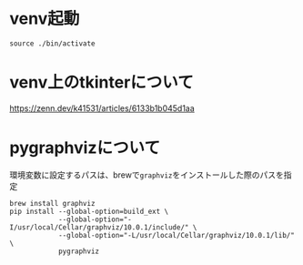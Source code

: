 # venv起動
`source ./bin/activate`

# venv上のtkinterについて
https://zenn.dev/k41531/articles/6133b1b045d1aa

# pygraphvizについて
環境変数に設定するパスは、brewで`graphviz`をインストールした際のパスを指定
```shell
brew install graphviz
pip install --global-option=build_ext \
            --global-option="-I/usr/local/Cellar/graphviz/10.0.1/include/" \
            --global-option="-L/usr/local/Cellar/graphviz/10.0.1/lib/" \
            pygraphviz
```